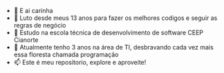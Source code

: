 - 👋 E ai carinha
- 📖 Luto desde meus 13 anos para fazer os melhores codigos e seguir as regras de negócio
- 📘 Estudo na escola técnica de desenvolvimento de software CEEP Cianorte
- 📆 Atualmente tenho 3 anos na área de TI, desbravando cada vez mais essa floresta chamada programação
- 📫 Este é meu repositorio, explore e aproveite!
